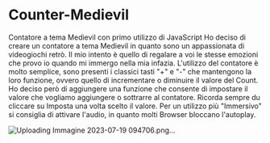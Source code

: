 # Counter-Medievil
Contatore a tema Medievil con primo utilizzo di JavaScript
Ho deciso di creare un contatore a tema Medievil in quanto sono un appassionata di videogiochi retrò.
Il mio intento è quello di regalare a voi le stesse emozioni che provo io quando mi immergo nella mia infazia.
L'utilizzo del contatore è molto semplice, sono presenti i classici tasti "+" e "-" che mantengono la loro funzione, ovvero quello di incrementare o diminuire il valore del Count.
Ho deciso però di aggiungere una funzione che consente di impostare il valore che vogliamo aggiungere o sottrarre al contatore. Ricorda sempre du cliccare su Imposta una volta scelto il valore.
Per un utilizzo più "Immersivo" si consiglia di attivare l'audio, in quanto molti Browser bloccano l'autoplay.


![Uploading Immagine 2023-07-19 094706.png…]()

